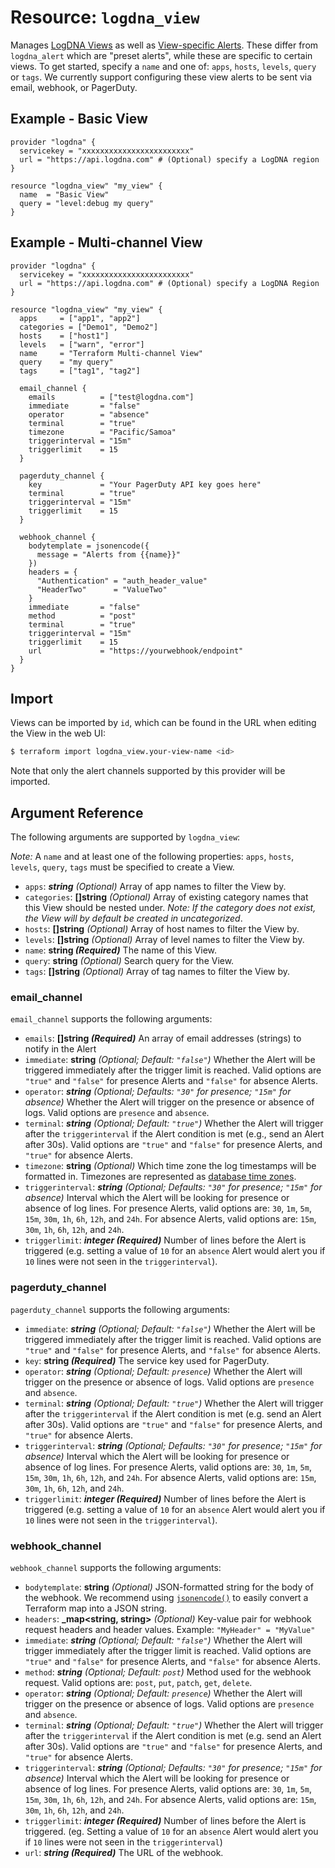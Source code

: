 # Resource: `logdna_view`

Manages [LogDNA Views](https://docs.logdna.com/docs/views) as well as
[View-specific Alerts](https://docs.logdna.com/docs/alerts#how-to-attach-an-alert-to-an-existing-view).
These differ from `logdna_alert` which are "preset alerts", while these are specific to
certain views.  To get started, specify a `name` and one of: `apps`, `hosts`, `levels`,
`query` or `tags`. We currently support configuring these view alerts to be sent via
email, webhook, or PagerDuty.

## Example - Basic View

```hcl
provider "logdna" {
  servicekey = "xxxxxxxxxxxxxxxxxxxxxxxx"
  url = "https://api.logdna.com" # (Optional) specify a LogDNA region
}

resource "logdna_view" "my_view" {
  name  = "Basic View"
  query = "level:debug my query"
}
```

## Example - Multi-channel View

```hcl
provider "logdna" {
  servicekey = "xxxxxxxxxxxxxxxxxxxxxxxx"
  url = "https://api.logdna.com" # (Optional) specify a LogDNA Region
}

resource "logdna_view" "my_view" {
  apps     = ["app1", "app2"]
  categories = ["Demo1", "Demo2"]
  hosts    = ["host1"]
  levels   = ["warn", "error"]
  name     = "Terraform Multi-channel View"
  query    = "my query"
  tags     = ["tag1", "tag2"]

  email_channel {
    emails          = ["test@logdna.com"]
    immediate       = "false"
    operator        = "absence"
    terminal        = "true"
    timezone        = "Pacific/Samoa"
    triggerinterval = "15m"
    triggerlimit    = 15
  }

  pagerduty_channel {
    key             = "Your PagerDuty API key goes here"
    terminal        = "true"
    triggerinterval = "15m"
    triggerlimit    = 15
  }

  webhook_channel {
    bodytemplate = jsonencode({
      message = "Alerts from {{name}}"
    })
    headers = {
      "Authentication" = "auth_header_value"
      "HeaderTwo"      = "ValueTwo"
    }
    immediate       = "false"
    method          = "post"
    terminal        = "true"
    triggerinterval = "15m"
    triggerlimit    = 15
    url             = "https://yourwebhook/endpoint"
  }
}
```

## Import

Views can be imported by `id`, which can be found in the URL when editing the
View in the web UI:

```sh
$ terraform import logdna_view.your-view-name <id>
```

Note that only the alert channels supported by this provider will be imported.

## Argument Reference

The following arguments are supported by `logdna_view`:

_Note:_ A `name` and at least one of the following properties: `apps`, `hosts`, `levels`,
`query`, `tags` must be specified to create a View.

- `apps`: **_string_** _(Optional)_ Array of app names to filter the View by.
- `categories`: **[]string** _(Optional)_ Array of existing category names that this View
  should be nested under. _Note: If the category does not exist, the View will by default
  be created in uncategorized_.
- `hosts`: **[]string** _(Optional)_ Array of host names to filter the View by.
- `levels`: **[]string** _(Optional)_ Array of level names to filter the View by.
- `name`: **string _(Required)_** The name of this View.
- `query`: **string** _(Optional)_  Search query for the View.
- `tags`: **[]string** _(Optional)_ Array of tag names to filter the View by.

### email_channel

`email_channel` supports the following arguments:

- `emails`: **[]string _(Required)_** An array of email addresses (strings) to notify in
  the Alert
- `immediate`: **string** _(Optional; Default: `"false"`)_ Whether the Alert will be
  triggered immediately after the trigger limit is reached. Valid options are `"true"` and
  `"false"` for presence Alerts and `"false"` for absence Alerts.
- `operator`: **_string_** _(Optional; Defaults: `"30"` for presence; `"15m"` for
  absence)_ Whether the Alert will trigger on the presence or absence of logs. Valid
  options are `presence` and `absence`.
- `terminal`: **_string_** _(Optional; Default: `"true"`)_ Whether the Alert will trigger
  after the `triggerinterval` if the Alert condition is met (e.g., send an Alert after
  30s). Valid options are `"true"` and `"false"` for presence Alerts, and `"true"` for
  absence Alerts.
- `timezone`: **string** _(Optional)_ Which time zone the log timestamps will be formatted
  in. Timezones are represented as
  [database time zones](https://en.wikipedia.org/wiki/List_of_tz_database_time_zones).
- `triggerinterval`: **_string_** _(Optional; Defaults: `"30"` for presence; `"15m"` for
  absence)_ Interval which the Alert will be looking for presence or absence of log lines.
  For presence Alerts, valid options are: `30`, `1m`, `5m`, `15m`, `30m`, `1h`, `6h`,
  `12h`, and `24h`. For absence Alerts, valid options are: `15m`, `30m`, `1h`, `6h`,
  `12h`, and `24h`.
- `triggerlimit`: **_integer (Required)_** Number of lines before the Alert is triggered
  (e.g. setting a value of `10` for an `absence` Alert would alert you if `10` lines were
  not seen in the `triggerinterval`).

### pagerduty_channel

`pagerduty_channel` supports the following arguments:

- `immediate`: **_string_** _(Optional; Default: `"false"`)_ Whether the Alert will be
  triggered immediately after the trigger limit is reached. Valid options are `"true"` and
  `"false"` for presence Alerts, and `"false"` for absence Alerts.
- `key`: **string _(Required)_** The service key used for PagerDuty.
- `operator`: **_string_** _(Optional; Default: `presence`)_ Whether the Alert will
  trigger on the presence or absence of logs. Valid options are `presence` and `absence`.
- `terminal`: **_string_** _(Optional; Default: `"true"`)_ Whether the Alert will trigger
  after the `triggerinterval` if the Alert condition is met (e.g. send an Alert after
  30s). Valid options are `"true"` and `"false"` for presence Alerts, and `"true"` for
  absence Alerts.
- `triggerinterval`: **_string_** _(Optional; Defaults: `"30"` for presence; `"15m"` for
  absence)_ Interval which the Alert will be looking for presence or absence of log lines.
  For presence Alerts, valid options are: `30`, `1m`, `5m`, `15m`, `30m`, `1h`, `6h`,
  `12h`, and `24h`. For absence Alerts, valid options are: `15m`, `30m`, `1h`, `6h`,
  `12h`, and `24h`.
- `triggerlimit`: **_integer (Required)_** Number of lines before the Alert is triggered
  (e.g. setting a value of `10` for an `absence` Alert would alert you if `10` lines were
  not seen in the `triggerinterval`).

### webhook_channel

`webhook_channel` supports the following arguments:

- `bodytemplate`: **string** _(Optional)_ JSON-formatted string for the body of the
  webhook. We recommend using
  [`jsonencode()`](https://www.terraform.io/docs/configuration/functions/jsonencode.html)
  to easily convert a Terraform map into a JSON string.
- `headers`: **_map<string, string>** _(Optional)_ Key-value pair for webhook request
  headers and header values. Example: `"MyHeader" = "MyValue"`
- `immediate`: **_string_** _(Optional; Default: `"false"`)_ Whether the Alert will
  trigger immediately after the trigger limit is reached. Valid options are `"true"` and
  `"false"` for presence Alerts, and `"false"` for absence Alerts.
- `method`: **_string_** _(Optional; Default: `post`)_ Method used for the webhook
  request. Valid options are: `post`, `put`, `patch`, `get`, `delete`.
- `operator`: **_string_** _(Optional; Default: `presence`)_ Whether the Alert will
  trigger on the presence or absence of logs. Valid options are `presence` and `absence`.
- `terminal`: **_string_** _(Optional; Default: `"true"`)_ Whether the Alert will trigger
  after the `triggerinterval` if the Alert condition is met (e.g. send an Alert after
  30s). Valid options are `"true"` and `"false"` for presence Alerts, and `"true"` for
  absence Alerts.
- `triggerinterval`: **_string_** _(Optional; Defaults: `"30"` for presence; `"15m"` for 
  absence)_ Interval which the Alert will be looking for presence or absence of log lines.
  For presence Alerts, valid options are: `30`, `1m`, `5m`, `15m`, `30m`, `1h`, `6h`,
  `12h`, and `24h`. For absence Alerts, valid options are: `15m`, `30m`, `1h`, `6h`,
  `12h`, and `24h`.
- `triggerlimit`: **_integer (Required)_** Number of lines before the Alert is triggered.
  (eg. Setting a value of `10` for an `absence` Alert would alert you if `10` lines were
  not seen in the `triggerinterval`)
- `url`: **_string (Required)_** The URL of the webhook.
